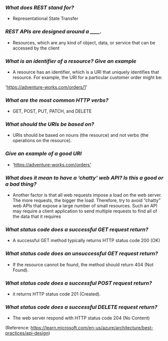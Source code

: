 ### *What does REST stand for?* ###

- Representational State Transfer

### *REST APIs are designed around a ____.* ###

- Resources, which are any kind of object, data, or service that can be accessed by the client

### *What is an identifier of a resource? Give an example* ###

- A resource has an identifier, which is a URI that uniquely identifies that resource. For example, the URI for a particular customer order might be:

'https://adventure-works.com/orders/1'

### *What are the most common HTTP verbs?* ###

- GET, POST, PUT, PATCH, and DELETE

### *What should the URIs be based on?* ###

- URIs should be based on nouns (the resource) and not verbs (the operations on the resource).


### *Give an example of a good URI* ###

- ‘https://adventure-works.com/orders’

### *What does it mean to have a ‘chatty’ web API? Is this a good or a bad thing?* ###

- Another factor is that all web requests impose a load on the web server. The more requests, the bigger the load. Therefore, try to avoid “chatty” web APIs that expose a large number of small resources. Such an API may require a client application to send multiple requests to find all of the data that it requires

### *What status code does a successful GET request return?* ###

- A successful GET method typically returns HTTP status code 200 (OK)

### *What status code does an unsuccessful GET request return?* ###

- If the resource cannot be found, the method should return 404 (Not Found).

### *What status code does a successful POST request return?* ###

- it returns HTTP status code 201 (Created).

### *What status code does a successful DELETE request return?* ###

- The web server respond with HTTP status code 204 (No Content)

(Reference: https://learn.microsoft.com/en-us/azure/architecture/best-practices/api-design)

